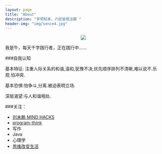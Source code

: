 ```yaml
---
layout: page
title: "About"
description: "学苟知本，六经皆我注脚 "
header-img: "img/sence4.jpg"
---
```



<center>
    <p><img src="http://img3.douban.com/view/photo/photo/public/p2271675670.jpg" align="center"></p>
</center>

我是午，每天千字践行者，正在践行中......


###自我认知

基本特征: 注重人际关系的和谐,温和,犹豫不决,优先顺序排列不清晰,难以说不.乐观.怕冲突. 

基本恐惧:怕争斗,分离.被迫表明立场. 

深层渴望:与人和谐相处.


###关注：

- [刘未鹏 MIND HACKS](http://mindhacks.cn/)
- [program-think](http://program-think.blogspot.com/)
- 写作
- Java
- 心理学
- [思维改变生活](http://www.douban.com/doulist/46003/)








